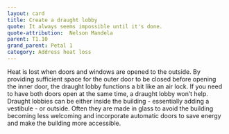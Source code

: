 ```yaml
---
layout: card
title: Create a draught lobby
quote: It always seems impossible until it's done.
quote-attribution:  Nelson Mandela
parent: T1.10
grand_parent: Petal 1
category: Address heat loss
---
```


Heat is lost when doors and windows are opened to the outside. By providing sufficient space for the outer door to be closed before opening the inner door, the draught lobby functions a bit like an air lock. If you need to have both doors open at the same time, a draught lobby won’t help.<br/>Draught lobbies can be either inside the building - essentially adding a vestibule - or outside. Often they are made in glass to avoid the building becoming less welcoming and incorporate automatic doors to save energy and make the building more accessible.


